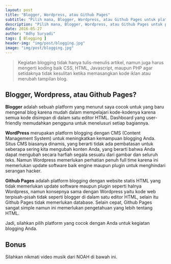 ```yaml
---
layout: post
title: "Blogger, Wordpress, atau Github Pages"
subtitle: "Pilih mana, Blogger, Wordpress, atau Github Pages untuk platform blogging?"
description: "Pilih mana, Blogger, Wordpress, atau Github Pages untuk platform blogging Anda?"
date: 2016-05-27
author: "Adhy Suryadi"
tags: [ Blogging ]
header-img: "img/post/blogging.jpg"
image: "img/post/blogging.jpg"
---
```


> Kegiatan blogging tidak hanya tulis-menulis artikel, namun juga harus mengerti koding baik CSS, HTML, Javascript, maupun PHP agar setidaknya tidak kesulitan ketika memasangkan kode iklan atau merubah tampilan blog.

## Blogger, Wordpress, atau Github Pages?

**Blogger** adalah sebuah platform yang menurut saya cocok untuk yang baru mengenal blog karena mudah dalam mempelajari kode-kodenya karena semua kode disimpan di dalam satu editor HTML. Dashboard yang user-friendly memudahkan pengguna untuk menelusuri setiap bagiannya.

**WordPress** merupakan platform blogging dengan CMS (Content Management System) untuk meningkatkan kemampuan blogging Anda. Situs CMS biasanya dinamis, yang berarti tidak ada pembatasan untuk seberapa sering kita mengubah konten Anda, yang berarti bahwa Anda dapat mengubah secara harfiah segala sesuatu dari gambar dan seluruh teks. Namun Wordpress memerlukan perhatian penuh full time karena ini memerlukan update software baik engine maupun plugin untuk menghindari serangan hacker.

**Github Pages** adalah platform blogging dengan website statis HTML yang tidak memerlukan update software maupun plugin seperti halnya Wordpress, namun konsepnya sama dengan Wordpress yaitu kode web terpisah-pisah tidak seperti blogger di dalam satu editor HTML, selain itu Github Pages tidak memerlukan database. Selain cepat, Github Pages sangat simple namun ini memerlukan pengetahuan yang lebih tentang HTML.

Jadi, silahkan pilih platform yang cocok dengan Anda untuk kegiatan blogging Anda.

## Bonus

Silahkan nikmati video musik dari NOAH di bawah ini.

<iframe width="560" height="315" data-src="https://www.youtube.com/embed/hlxF0LefCtE" frameborder="0" allowfullscreen></iframe>
